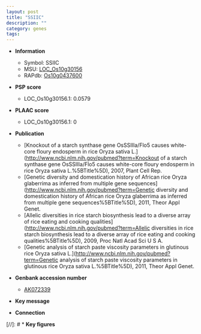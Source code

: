 ```yaml
---
layout: post
title: "SSIIC"
description: ""
category: genes
tags: 
---
```


* **Information**  
    + Symbol: SSIIC  
    + MSU: [LOC_Os10g30156](http://rice.plantbiology.msu.edu/cgi-bin/ORF_infopage.cgi?orf=LOC_Os10g30156)  
    + RAPdb: [Os10g0437600](http://rapdb.dna.affrc.go.jp/viewer/gbrowse_details/irgsp1?name=Os10g0437600)  

* **PSP score**  
    + LOC_Os10g30156.1: 0.0579 

* **PLAAC score**  
    + LOC_Os10g30156.1: 0 

* **Publication**  
    + [Knockout of a starch synthase gene OsSSIIIa/Flo5 causes white-core floury endosperm in rice Oryza sativa L.](http://www.ncbi.nlm.nih.gov/pubmed?term=Knockout of a starch synthase gene OsSSIIIa/Flo5 causes white-core floury endosperm in rice Oryza sativa L.%5BTitle%5D), 2007, Plant Cell Rep.
    + [Genetic diversity and domestication history of African rice Oryza glaberrima as inferred from multiple gene sequences](http://www.ncbi.nlm.nih.gov/pubmed?term=Genetic diversity and domestication history of African rice Oryza glaberrima as inferred from multiple gene sequences%5BTitle%5D), 2011, Theor Appl Genet.
    + [Allelic diversities in rice starch biosynthesis lead to a diverse array of rice eating and cooking qualities](http://www.ncbi.nlm.nih.gov/pubmed?term=Allelic diversities in rice starch biosynthesis lead to a diverse array of rice eating and cooking qualities%5BTitle%5D), 2009, Proc Natl Acad Sci U S A.
    + [Genetic analysis of starch paste viscosity parameters in glutinous rice Oryza sativa L.](http://www.ncbi.nlm.nih.gov/pubmed?term=Genetic analysis of starch paste viscosity parameters in glutinous rice Oryza sativa L.%5BTitle%5D), 2011, Theor Appl Genet.

* **Genbank accession number**  
    + [AK072339](http://www.ncbi.nlm.nih.gov/nuccore/AK072339)

* **Key message**  

* **Connection**  

[//]: # * **Key figures**  


